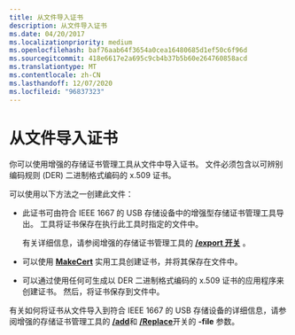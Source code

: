 ```yaml
---
title: 从文件导入证书
description: 从文件导入证书
ms.date: 04/20/2017
ms.localizationpriority: medium
ms.openlocfilehash: baf76aab64f3654a0cea16480685d1ef50c6f96d
ms.sourcegitcommit: 418e6617e2a695c9cb4b37b5b60e264760858acd
ms.translationtype: MT
ms.contentlocale: zh-CN
ms.lasthandoff: 12/07/2020
ms.locfileid: "96837323"
---
```

# <a name="importing-certificates-from-a-file"></a>从文件导入证书


你可以使用增强的存储证书管理工具从文件中导入证书。 文件必须包含以可辨别编码规则 (DER) 二进制格式编码的 x.509 证书。

可以使用以下方法之一创建此文件：

-   此证书可由符合 IEEE 1667 的 USB 存储设备中的增强型存储证书管理工具导出。 工具将证书保存在执行此工具时指定的文件中。

    有关详细信息，请参阅增强的存储证书管理工具的 [**/export 开关**](-export-switch.md) 。

-   可以使用 [**MakeCert**](makecert.md) 实用工具创建证书，并将其保存在文件中。

-   可以通过使用任何可生成以 DER 二进制格式编码的 x.509 证书的应用程序来创建证书。 然后，将证书保存到文件中。

有关如何将证书从文件导入到符合 IEEE 1667 的 USB 存储设备的详细信息，请参阅增强的存储证书管理工具的 [**/add**](enhstor-add-switch.md)和 [**/Replace**](-replace-switch.md)开关的 **-file** 参数。

 

 





